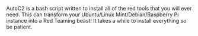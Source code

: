 AutoC2 is a bash script written to install all of the red tools that you will ever need. This can transform your Ubuntu/Linux Mint/Debian/Raspberry Pi instance into a Red Teaming beast! It takes a while to install everything so be patient.
